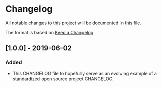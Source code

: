 # Changelog
All notable changes to this project will be documented in this file.

The format is based on [Keep a Changelog](https://keepachangelog.com/en/1.0.0/)

## [1.0.0] - 2019-06-02
### Added
- This CHANGELOG file to hopefully serve as an evolving example of a
  standardized open source project CHANGELOG.